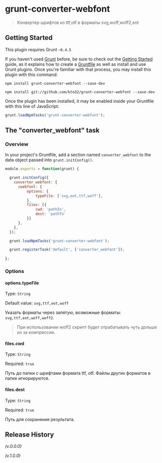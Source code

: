 # grunt-converter-webfont

> Конвертер шрифтов из ttf,otf в форматы svg,woff,woff2,eot

## Getting Started
This plugin requires Grunt `~0.4.5`

If you haven't used [Grunt](http://gruntjs.com/) before, be sure to check out the [Getting Started](http://gruntjs.com/getting-started) guide, as it explains how to create a [Gruntfile](http://gruntjs.com/sample-gruntfile) as well as install and use Grunt plugins. Once you're familiar with that process, you may install this plugin with this command:

```shell
npm install grunt-converter-webfont --save-dev

npm install git://github.com/kto32/grunt-converter-webfont --save-dev
```

Once the plugin has been installed, it may be enabled inside your Gruntfile with this line of JavaScript:

```js
grunt.loadNpmTasks('grunt-converter-webfont');
```

## The "converter_webfont" task

### Overview
In your project's Gruntfile, add a section named `converter_webfont` to the data object passed into `grunt.initConfig()`.

```js
module.exports = function(grunt) {

  grunt.initConfig({
    converter_webfont: {
      cwebfont: {
          options: {
              typeFile: ['svg,eot,ttf,woff'],
          },
          files: [{
              cwd: 'pathIn',
              dest: 'pathTo'
          }]
      },
    },
  });

  grunt.loadNpmTasks('grunt-converter-webfont');

  grunt.registerTask('default', ['converter_webfont']);
  
};

```

### Options

#### options.typeFile
Type: `String`

Default value: `svg,ttf,eot,woff`

Указать форматы через запятую, возможные форматы: `svg,ttf,eot,woff,woff2`. 

> При использовании woff2 скрипт будет отрабатывать чуть дольше из за компрессии.

#### files.cwd
Type: `String`

Required: `true`

Путь до папки с шрифтами формата ttf, otf.  Файлы других форматов в папке игнорируются.

#### files.dest
Type: `String`

Required: `true`

Путь для сохранения результата.


## Release History
_(v.0.0.0)_

_(v.1.0.0)_
